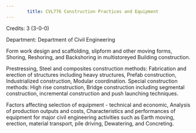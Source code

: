 ```yaml
---
        title: CVL776 Construction Practices and Equipment
---
```

Credits: 3 (3-0-0)

Department: Department of Civil Engineering

Form work design and scaffolding, slipform and other moving forms, Shoring, Reshoring, and Backshoring in multistoreyed Building construction.

Prestressing, Steel and composites construction methods: Fabrication and erection of structures including heavy structures, Prefab construction, Industrialized construction, Modular coordination. Special construction methods: High rise construction, Bridge construction including segmental construction, incremental construction and push launching techniques.

Factors affecting selection of equipment - technical and economic, Analysis of production outputs and costs, Characteristics and performances of equipment for major civil engineering activities such as Earth moving, erection, material transport, pile driving, Dewatering, and Concreting.